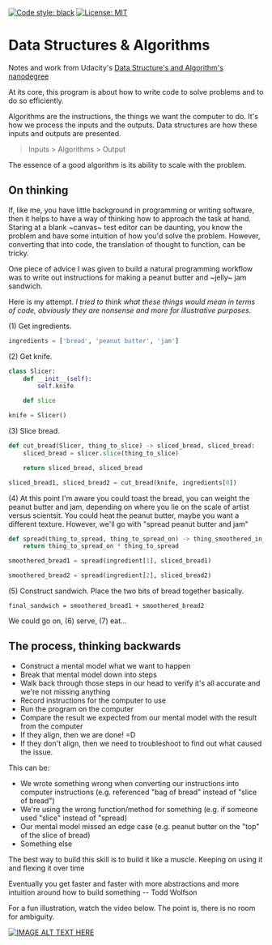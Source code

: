 [![Code style: black](https://img.shields.io/badge/code%20style-black-000000.svg)](https://github.com/psf/black)
<a href="https://github.com/psf/black/blob/master/LICENSE"><img alt="License: MIT" src="https://black.readthedocs.io/en/stable/_static/license.svg"></a>

# Data Structures & Algorithms

Notes and work from Udacity's [Data Structure's and Algorithm's nanodegree](https://www.udacity.com/courses/data-structures-and-algorithms-nanodegree)

At its core, this program is about how to write code to solve problems and to do so efficiently.

Algorithms are the instructions, the things we want the computer to do. It's how we process the inputs and the outputs. Data structures are how these inputs and outputs are presented.

> Inputs > Algorithms > Output

The essence of a good algorithm is its ability to scale with the problem.

## On thinking

If, like me, you have little background in programming or writing software, then it helps to have a way of thinking how to approach the task at hand. Staring at a blank ~canvas~ test editor can be daunting, you know the problem and have some intuition of how you'd solve the problem. However, converting that into code, the translation of thought to function, can be tricky.

One piece of advice I was given to build a natural programming workflow was to write out instructions for making a peanut butter and ~jelly~ jam sandwich.

Here is my attempt. *I tried to think what these things would mean in terms of code, obviously they are nonsense and more for illustrative purposes.*

(1) Get ingredients.

```python
ingredients = ['bread', 'peanut butter', 'jam']
```

(2) Get knife.

```python
class Slicer:
    def __init__(self):
        self.knife

    def slice

knife = Slicer()
```

(3) Slice bread.

```python
def cut_bread(Slicer, thing_to_slice) -> sliced_bread, sliced_bread:
    sliced_bread = slicer.slice(thing_to_slice)

    return sliced_bread, sliced_bread

sliced_bread1, sliced_bread2 = cut_bread(knife, ingredients[0])
```

(4) At this point I'm aware you could toast the bread, you can weight the peanut butter and jam, depending on where you lie on the scale of artist versus scientsit. You could heat the peanut butter, maybe you want a different texture. However, we'll go with "spread peanut butter and jam"

```python
def spread(thing_to_spread, thing_to_spread_on) -> thing_smoothered_in_spreaded_thing:
    return thing_to_spread_on * thing_to_spread

smoothered_bread1 = spread(ingredient[1], sliced_bread1)

smoothered_bread2 = spread(ingredient[2], sliced_bread2)
```

(5) Construct sandwich. Place the two bits of bread together basically.

`final_sandwich = smoothered_bread1 + smoothered_bread2`

We could go on, (6) serve, (7) eat...

## The process, thinking backwards

- Construct a mental model what we want to happen
- Break that mental model down into steps
- Walk back through those steps in our head to verify it's all accurate and we're not missing anything
- Record instructions for the computer to use
- Run the program on the computer
- Compare the result we expected from our mental model with the result from the computer
- If they align, then we are done! =D
- If they don't align, then we need to troubleshoot to find out what caused the issue. 

This can be:

  - We wrote something wrong when converting our instructions into computer instructions (e.g. referenced "bag of bread" instead of "slice of bread")
  - We're using the wrong function/method for something (e.g. if someone used "slice" instead of "spread)
  - Our mental model missed an edge case (e.g. peanut butter on the "top" of the slice of bread)
  - Something else

The best way to build this skill is to build it like a muscle. Keeping on using it and flexing it over time

Eventually you get faster and faster with more abstractions and more intuition around how to build something -- Todd Wolfson

For a fun illustration, watch the video below. The point is, there is no room for ambiguity.

[![IMAGE ALT TEXT HERE](https://img.youtube.com/vi/cDA3_5982h8/0.jpg)](https://www.youtube.com/watch?v=cDA3_5982h8)
